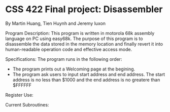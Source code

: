 # CSS 422 Final project: Disassembler
By Martin Huang, Tien Huynh and Jeremy luxon

Program Description: 
 This program is written in motorola 68k assembly language on PC using easy68k. 
 The purpose of this program is to disassemble the data stored in the memory location and finally revert it into 
 human-readable operation code and effective access mode.
 
Specifications: 
 The program runs in the following order:
  * The program prints out a Welcoming page at the begining.
  * The program ask users to input start address and end address. The start address is no less than $1000 and the end address is no greatere than $FFFFFF
 
Register Use:
  
  
Current Subroutines:
  

  
  
